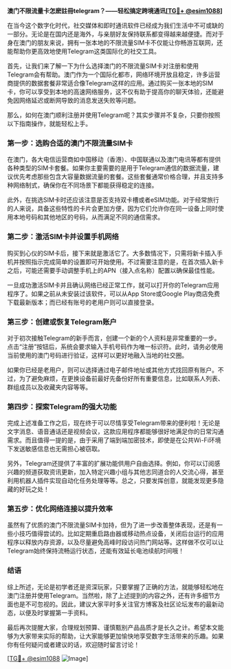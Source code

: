 **澳门不限流量卡怎麽註冊telegram？——轻松搞定跨境通讯[[TG💪+ @esim1088](https://t.me/s/esim1088)]**

在当今这个数字化时代，社交媒体和即时通讯软件已经成为我们生活中不可或缺的一部分。无论是在国内还是海外，与亲朋好友保持联系都变得越来越便捷。而对于身在澳门的朋友来说，拥有一张本地的不限流量SIM卡不仅能让你畅游互联网，还能帮助你更高效地使用Telegram这类国际化的社交工具。

首先，让我们来了解一下为什么选择澳门的不限流量SIM卡对注册和使用Telegram会有帮助。澳门作为一个国际化都市，网络环境开放且稳定，许多运营商提供的数据套餐非常适合像Telegram这样的应用。通过购买一张本地的SIM卡，你可以享受到本地的高速网络服务，这不仅有助于提高你的聊天体验，还能避免因网络延迟或断网导致的消息发送失败等问题。

那么，如何在澳门顺利注册并使用Telegram呢？其实步骤并不复杂，只要你按照以下指南操作，就能轻松上手。

### **第一步：选购合适的澳门不限流量SIM卡**
在澳门，各大电信运营商如中国移动（香港）、中国联通以及澳门电讯等都有提供各种类型的SIM卡套餐。如果你主要需要的是用于Telegram通信的数据流量，建议优先考虑那些包含大容量数据流量的套餐。这些套餐通常价格合理，并且支持多种网络制式，确保你在不同场景下都能获得稳定的连接。

此外，在挑选SIM卡时还应该注意是否支持双卡槽或者eSIM功能。对于经常旅行的人来说，具备这些特性的卡片会更加方便，因为它们允许你在同一设备上同时使用本地号码和其他地区的号码，从而满足不同的通信需求。

### **第二步：激活SIM卡并设置手机网络**
购买到心仪的SIM卡后，接下来就是激活它了。大多数情况下，只需将新卡插入手机并按照指示完成简单的设置即可开始使用。不过需要注意的是，在首次插入新卡之后，可能还需要手动调整手机上的APN（接入点名称）配置以确保最佳性能。

一旦成功激活SIM卡并且确认网络已经正常工作，就可以打开你的Telegram应用程序了。如果之前从未安装过该软件，可以从App Store或Google Play商店免费下载最新版本；而已经有账号的老用户则可以直接登录。

### **第三步：创建或恢复Telegram账户**
对于初次接触Telegram的新手而言，创建一个新的个人资料是非常重要的一步。点击“注册”按钮后，系统会要求输入手机号码作为唯一标识符。此时，请务必使用当前使用的澳门号码进行验证，这样可以更好地融入当地的社交圈。

如果你已经是老用户，则可以选择通过电子邮件地址或其他方式找回原有账户。不过，为了避免麻烦，在更换设备前最好先备份好所有重要信息，比如联系人列表、群组成员以及收藏夹内容等等。

### **第四步：探索Telegram的强大功能**
完成上述准备工作之后，现在终于可以尽情享受Telegram带来的便利啦！无论是文字消息、语音通话还是视频会议，这款应用程序都能够很好地满足你的日常沟通需求。而且值得一提的是，由于采用了端到端加密技术，即使是在公共Wi-Fi环境下发送敏感信息也无需担心被窃取。

另外，Telegram还提供了丰富的扩展功能供用户自由选择。例如，你可以订阅感兴趣的频道获取资讯更新，加入特定兴趣小组与其他志同道合的人交流心得，甚至利用机器人插件实现自动化任务处理等等。总之，只要发挥创意，就能发现更多隐藏的好玩之处！

### **第五步：优化网络连接以提升效率**
虽然有了优质的澳门不限流量SIM卡加持，但为了进一步改善整体表现，还是有一些小技巧值得尝试的。比如定期重启路由器或移动热点设备，关闭后台运行的应用程序以释放内存资源，以及尽量避免高峰时段访问热门网站等。这样做不仅可以让Telegram始终保持流畅运行状态，还能有效延长电池续航时间哦！

### **结语**
综上所述，无论是初学者还是资深玩家，只要掌握了正确的方法，就能够轻松地在澳门注册并使用Telegram。当然啦，除了上述提到的内容之外，还有许多细节方面也是不可忽视的。因此，建议大家平时多关注官方博客及社区论坛发布的最新动态，以便及时掌握第一手资料。

最后再次提醒大家，合理规划预算、谨慎甄别产品品质才是长久之计。希望本文能够为大家带来实际的帮助，让大家能够更加愉快地享受数字生活带来的乐趣。如果你有任何疑问或者建议的话，欢迎随时留言讨论！

[[TG💪+ @esim1088](https://t.me/s/esim1088) ![Image](https://i.postimg.cc/4NQfJmqS/Snipaste-2025-05-13-00-14-12.png)]